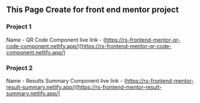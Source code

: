 ## This Page Create for front end mentor project
 ### Project 1
 Name - QR Code Component
 live link - (https://rs-frontend-mentor-qr-code-component.netlify.app/)[https://rs-frontend-mentor-qr-code-component.netlify.app/]
 ### Project 2
 Name - Results Summary Component
 live link - (https://rs-frontend-mentor-result-summary.netlify.app/)[https://rs-frontend-mentor-result-summary.netlify.app/]
